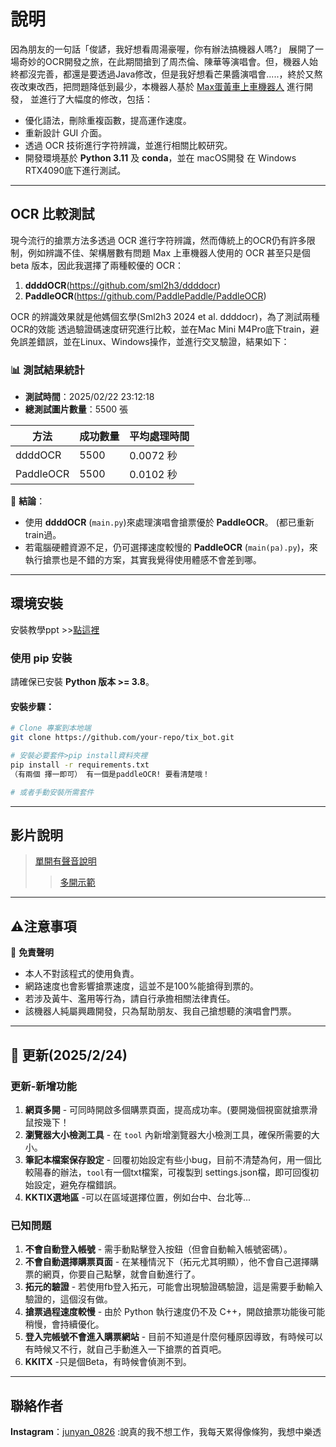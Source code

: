 # 說明
因為朋友的一句話「俊諺，我好想看周湯豪喔，你有辦法搞機器人嗎?」
展開了一場奇妙的OCR開發之旅，在此期間搶到了周杰倫、陳華等演唱會。但，機器人始終都沒完善，都還是要透過Java修改，但是我好想看芒果醬演唱會.....，終於又熬夜改東改西，把問題降低到最少，本機器人基於 [Max蛋黃車上車機器人](https://github.com/lovefirst02/tix_bot) 進行開發，
並進行了大幅度的修改，包括：
- 優化語法，刪除重複函數，提高運作速度。
- 重新設計 GUI 介面。
- 透過 OCR 技術進行字符辨識，並進行相關比較研究。
- 開發環境基於 **Python 3.11** 及 **conda**，並在 macOS開發 在 Windows RTX4090底下進行測試。
---
## OCR 比較測試

現今流行的搶票方法多透過 OCR 進行字符辨識，然而傳統上的OCR仍有許多限制，例如辨識不佳、架構層數有問題
Max 上車機器人使用的 OCR 甚至只是個 beta 版本，因此我選擇了兩種較優的 OCR：

1. **ddddOCR**(https://github.com/sml2h3/ddddocr)
2. **PaddleOCR**(https://github.com/PaddlePaddle/PaddleOCR)

OCR 的辨識效果就是他媽個玄學(Sml2h3 2024 et al. ddddocr)，為了測試兩種OCR的效能
透過驗證碼速度研究進行比較，並在Mac Mini M4Pro底下train，避免誤差錯誤，並在Linux、Windows操作，並進行交叉驗證，結果如下：
### 📊 測試結果統計

- **測試時間**：2025/02/22 23:12:18
- **總測試圖片數量**：5500 張

|  方法   | 成功數量 | 平均處理時間 |
|------------|----------|--------------|
| ddddOCR    | 5500     | 0.0072 秒    |
| PaddleOCR  | 5500     | 0.0102 秒    |

📌 **結論**：
- 使用 **ddddOCR** (`main.py`)來處理演唱會搶票優於 **PaddleOCR**。 (都已重新train過。
- 若電腦硬體資源不足，仍可選擇速度較慢的 **PaddleOCR** (`main(pa).py`)，來執行搶票也是不錯的方案，其實我覺得使用體感不會差到哪。

---

## 環境安裝
安裝教學ppt >>[點這裡](https://docs.google.com/presentation/d/1dUFjNHxN0w7T_3AqvYJSvKmD_EUY_DY1/edit?usp=sharing&ouid=111161914684307386419&rtpof=true&sd=true)

###  使用 pip 安裝
請確保已安裝 **Python 版本 >= 3.8**。

#### 安裝步驟：
```bash
# Clone 專案到本地端
git clone https://github.com/your-repo/tix_bot.git

# 安裝必要套件>pip install資料夾裡
pip install -r requirements.txt
（有兩個 擇一即可） 有一個是paddleOCR! 要看清楚哦！

# 或者手動安裝所需套件
```

---

##  影片說明

>[單開有聲音說明](https://www.youtube.com/watch?v=sXyOsXwPsKo)
>>[多開示範](https://www.youtube.com/watch?v=ZzHeHpx6tek)

---

## ⚠注意事項

📌 **免責聲明**
- 本人不對該程式的使用負責。
- 網路速度也會影響搶票速度，這並不是100%能搶得到票的。
- 若涉及黃牛、濫用等行為，請自行承擔相關法律責任。
- 該機器人純屬興趣開發，只為幫助朋友、我自己搶想聽的演唱會門票。

---
## 🔄 更新(2025/2/24)

### 更新-新增功能
1. **網頁多開** - 可同時開啟多個購票頁面，提高成功率。(要開幾個視窗就搶票滑鼠按幾下！
2. **瀏覽器大小檢測工具** - 在 `tool` 內新增瀏覽器大小檢測工具，確保所需要的大小。
3. **筆記本檔案保存設定** -  回覆初始設定有些小bug，目前不清楚為何，用一個比較陽春的辦法，`tool`有一個txt檔案，可複製到 settings.json檔，即可回復初始設定，避免存檔錯誤。
4.  **KKTIX選地區** -可以在區域選擇位置，例如台中、台北等... 

###  已知問題
1. **不會自動登入帳號** - 需手動點擊登入按鈕（但會自動輸入帳號密碼）。
2. **不會自動選擇購票頁面** - 在某種情況下（拓元尤其明顯），他不會自己選擇購票的網頁，你要自己點擊，就會自動進行了。
3. **拓元的驗證** -  若使用fb登入拓元，可能會出現驗證碼驗證，這是需要手動輸入驗證的，這個沒有做。
4. **搶票過程速度較慢** - 由於 Python 執行速度仍不及 C++，開啟搶票功能後可能稍慢，會持續優化。
5. **登入完帳號不會進入購票網站** - 目前不知道是什麼何種原因導致，有時候可以有時候又不行，就自己手動進入一下搶票的首頁吧。
6. **KKITX** -只是個Beta，有時候會偵測不到。 
---
## 聯絡作者
**Instagram**：[junyan_0826](https://www.instagram.com/junyan_0826)
:說真的我不想工作，我每天累得像條狗，我想中樂透
